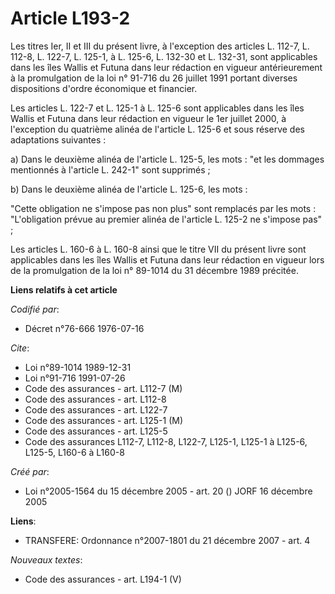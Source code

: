 # Article L193-2

Les titres Ier, II et III du présent livre, à l'exception des articles L. 112-7, L. 112-8, L. 122-7, L. 125-1, à L. 125-6, L.
132-30 et L. 132-31, sont applicables dans les îles Wallis et Futuna dans leur rédaction en vigueur antérieurement à la
promulgation de la loi n° 91-716 du 26 juillet 1991 portant diverses dispositions d'ordre économique et financier.

Les articles L. 122-7 et L. 125-1 à L. 125-6 sont applicables dans les îles Wallis et Futuna dans leur rédaction en vigueur
le 1er juillet 2000, à l'exception du quatrième alinéa de l'article L. 125-6 et sous réserve des adaptations suivantes :

a) Dans le deuxième alinéa de l'article L. 125-5, les mots : "et les dommages mentionnés à l'article L. 242-1" sont
supprimés ;

b) Dans le deuxième alinéa de l'article L. 125-6, les mots :

"Cette obligation ne s'impose pas non plus" sont remplacés par les mots : "L'obligation prévue au premier alinéa de l'article
L. 125-2 ne s'impose pas" ;

Les articles L. 160-6 à L. 160-8 ainsi que le titre VII du présent livre sont applicables dans les îles Wallis et Futuna dans
leur rédaction en vigueur lors de la promulgation de la loi n° 89-1014 du 31 décembre 1989 précitée.

**Liens relatifs à cet article**

_Codifié par_:

  - Décret n°76-666 1976-07-16

_Cite_:

  - Loi n°89-1014 1989-12-31
  - Loi n°91-716 1991-07-26
  - Code des assurances - art. L112-7 (M)
  - Code des assurances - art. L112-8
  - Code des assurances - art. L122-7
  - Code des assurances - art. L125-1 (M)
  - Code des assurances - art. L125-5
  - Code des assurances L112-7, L112-8, L122-7, L125-1, L125-1 à L125-6, L125-5, L160-6 à L160-8

_Créé par_:

  - Loi n°2005-1564 du 15 décembre 2005 - art. 20 () JORF 16 décembre 2005

**Liens**:

  - TRANSFERE: Ordonnance n°2007-1801 du 21 décembre 2007 - art. 4

_Nouveaux textes_:

  - Code des assurances - art. L194-1 (V)

